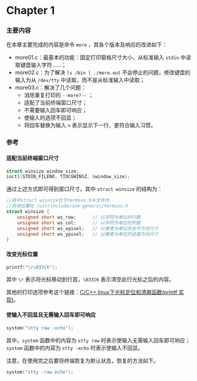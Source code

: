# Chapter 1

### 主要内容

在本章主要完成的内容是命令 `more` ，其各个版本及响应的改进如下：
- more01.c：最基本的功能：固定打印窗格尺寸大小，从标准输入 `stdin` 中读取键盘输入字符……；
- more02.c：为了解决 `ls /bin | ./more.out` 不会停止的问题，修改键盘的输入为从 `/dev/tty` 中读取，而不是从标准输入中读取；
- more03.c：解决了几个问题：
  - 消除重复打印的 ` --more?-- ` ；
  - 适配了当前终端窗口尺寸；
  - 不需要输入回车即可响应；
  - 使输入的选项不回显；
  - 将回车替换为输入 `n` 表示显示下一行，更符合输入习惯。

### 参考

#### 适配当前终端窗口尺寸

```c
struct winsize window_size;
ioctl(STDIN_FILENO, TIOCGWINSZ, &window_size);
```

通过上述方式即可得到窗口尺寸，其中 `struct winsize` 的结构为：

```c
//其中struct winsize位于termios.h头文件内
//具体位置在 /usr/include/asm-generic/termios.h
struct winsize {
    unsigned short ws_row;      // 以字符为单位的行数
    unsigned short ws_col;      // 以字符为单位的列数
    unsigned short ws_xpixel;   // 以像素为单位的水平方向尺寸
    unsigned short ws_ypixel;   // 以像素为单位的竖直方向尺寸
}
```

#### 改变光标位置

```c
printf("\r\033[K");
```

其中 `\r` 表示将光标移动到行首，`\033[K` 表示清空此行光标之后的内容。

其他的打印选项参考这个链接：[C/C++ linux下光标定位和清屏函数(printf 实现)](https://blog.csdn.net/kevinshq/article/details/8179252?utm_medium=distribute.pc_relevant.none-task-blog-2%7Edefault%7EBlogCommendFromBaidu%7Edefault-5.essearch_pc_relevant&depth_1-utm_source=distribute.pc_relevant.none-task-blog-2%7Edefault%7EBlogCommendFromBaidu%7Edefault-5.essearch_pc_relevant)。

#### 使输入不回显且无需输入回车即可响应

```c
system("stty raw -echo");
```

其中，`system` 函数中的内容为 `stty raw` 时表示使输入无需输入回车即可响应；`system` 函数中的内容为 `stty -echo` 时表示使输入不回显。

注意，在使用完之后要将终端恢复为默认状态，恢复的方法如下。

```c
system("stty -raw echo");
```

